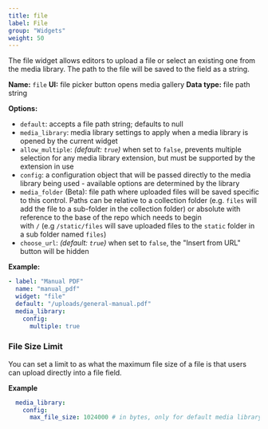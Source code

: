 ```yaml
---
title: file
label: File
group: "Widgets"
weight: 50
---
```


The file widget allows editors to upload a file or select an existing one from the media library. The path to the file will be saved to the field as a string.

**Name:** `file`
**UI:** file picker button opens media gallery
**Data type:** file path string

**Options:**
* `default`: accepts a file path string; defaults to null
* `media_library`: media library settings to apply when a media library is opened by the
  current widget
* `allow_multiple`: *(default: `true`)* when set to `false`, prevents multiple selection for any media library extension, but must be supported by the extension in use
* `config`: a configuration object that will be passed directly to the media library being
  used - available options are determined by the library
* `media_folder` (Beta): file path where uploaded files will be saved specific to this control. Paths can be relative to a collection folder (e.g. `files` will add the file to a sub-folder in the collection folder) or absolute with reference to the base of the repo which needs to begin with `/` (e.g `/static/files` will save uploaded files to the `static` folder in a sub folder named `files`)
* `choose_url`: *(default: `true`)* when set to `false`, the "Insert from URL" button will be hidden

**Example:**

```yaml
- label: "Manual PDF"
  name: "manual_pdf"
  widget: "file"
  default: "/uploads/general-manual.pdf"
  media_library:
    config:
      multiple: true
```

### File Size Limit

You can set a limit to as what the maximum file size of a file is that users can upload directly into a file field.

**Example**

```yaml
  media_library:
    config:
      max_file_size: 1024000 # in bytes, only for default media library
```
